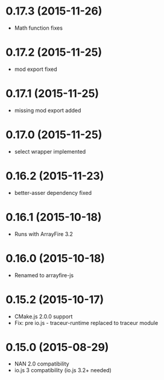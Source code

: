 # 0.17.3 (2015-11-26)

- Math function fixes

# 0.17.2 (2015-11-25)

- mod export fixed

# 0.17.1 (2015-11-25)

- missing mod export added

# 0.17.0 (2015-11-25)

- select wrapper implemented

# 0.16.2 (2015-11-23)

- better-asser dependency fixed

# 0.16.1 (2015-10-18)

- Runs with ArrayFire 3.2

# 0.16.0 (2015-10-18)

- Renamed to arrayfire-js

# 0.15.2 (2015-10-17)

- CMake.js 2.0.0 support
- Fix: pre io.js - traceur-runtime replaced to traceur module

# 0.15.0 (2015-08-29)

- NAN 2.0 compatibility
- io.js 3 compatibility (io.js 3.2+ needed)